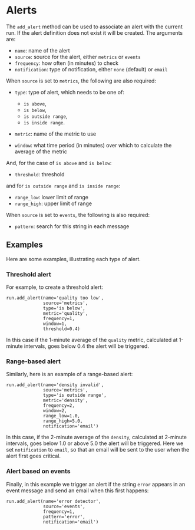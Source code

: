 # Alerts

The `add_alert` method can be used to associate an alert with the current run. If the alert definition does not exist it will
be created. The arguments are:

 * `name`: name of the alert
 * `source`: source for the alert, either `metrics` or `events`
 * `frequency`: how often (in minutes) to check
 * `notification`: type of notification, either `none` (default) or `email`

When `source` is set to `metrics`, the following are also required:

 - `type`: type of alert, which needs to be one of:

    * `is above`,
    * `is below`,
    * `is outside range`,
    * `is inside range`.

 - `metric`: name of the metric to use
 - `window`: what time period (in minutes) over which to calculate the average of the metric

And, for the case of `is above` and `is below`:

 * `threshold`: threshold

and for `is outside range` and `is inside range`:

 * `range_low`: lower limit of range
 * `range_high`: upper limit of range

When `source` is set to `events`, the following is also required:

* `pattern`: search for this string in each message

## Examples

Here are some examples, illustrating each type of alert.

### Threshold alert

For example, to create a threshold alert:
```
run.add_alert(name='quality too low',
              source='metrics',
              type='is below',
              metric='quality',
              frequency=1,
              window=1,
              threshold=0.4)
```
In this case if the 1-minute average of the `quality` metric, calculated at 1-minute intervals, goes below 0.4 the alert will be triggered.

### Range-based alert

Similarly, here is an example of a range-based alert:
```
run.add_alert(name='density invalid',
              source='metrics',
              type='is outside range',
              metric='density',
              frequency=2,
              window=2,
              range_low=1.0,
              range_high=5.0,
              notification='email')
```
In this case, if the 2-minute average of the `density`, calculated at 2-minute intervals, goes below 1.0 or above 5.0 the alert will be triggered.
Here we set `notification` to `email`, so that an email will be sent to the user when the alert first goes critical.

### Alert based on events

Finally, in this example we trigger an alert if the string `error` appears in an event message and send an email when this first happens:
```
run.add_alert(name='error detector',
              source='events',
              frequency=1,
              pattern='error',
              notification='email')
```
